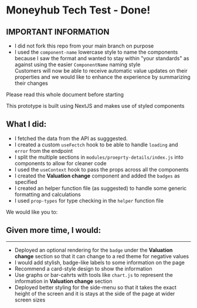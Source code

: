 # Moneyhub Tech Test - Done!

IMPORTANT INFORMATION
----
- I did not fork this repo from your main branch on purpose
- I used the `component-name` lowercase style to name the components because I saw the format and wanted to stay within "your standards" as against using the easier `ComponentName` naming style    
Customers will now be able to receive automatic value updates on their properties
and we would like to enhance the experience by summarizing their changes

Please read this whole document before starting

This prototype is built using NextJS and makes use of styled components

## What I did:

- I fetched the data from the API as sugggested.
- I created a custom `useFectch` hook to be able to handle `loading` and `error` from the endpoint
- I split the multiple sections in `modules/proeprty-details/index.js` into components to allow for cleaner code
- I used the `useContext` hook to pass the props across all the components
- I created the **Valuation change** component and added the `badges` as specified
- I created an helper function file (as suggested) to handle some generic formatting and calculations 
- I used `prop-types` for type checking in the `helper` function file

We would like you to:

## Given more time, I would: 
----
- Deployed an optional rendering for the `badge` under the **Valuation change** section so that it can change to a red theme for negative values
- I would add stylish, badge-like labels to some information on the page
- Recommend a card-style design to show the information 
- Use graphs or bar-cahrts with tools like `chart.js` to represent the information in **Valuation change** section 
- Deployed better styling for the side-menu so that it takes the exact height of the screen and it is stays at the side of the page at wider screen sizes 
